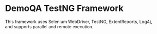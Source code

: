 # DemoQA TestNG Framework
This framework uses Selenium WebDriver, TestNG, ExtentReports, Log4j, and supports parallel and remote execution.